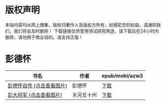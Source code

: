 # 版权声明

本站内容均从网上搜集，版权归著作人及版权方所有，如侵犯您的权益，请通知我们，我们将会及时删除！ 下载链接仅供宽带测试研究用途，请下载后在24小时内删除，请勿用于商业目的。请支持正版！

# 彭德怀

| 书名 | 作者 | epub/mobi/azw3 |
| --- | --- | --- |
| [彭德怀自传 (点击查看图片)](https://www.dushupai.com/attachment/2024/06/01/7eafc7341c4cbce9.jpg) | 彭德怀 | [下载](https://url89.ctfile.com/f/31084289-1357007605-b1c4f9?p=8866) |
| [彭大将军 (点击查看图片)](https://www.dushupai.com/attachment/2024/06/01/62977cb21dd79a2a.jpg) | 关河五十州 | [下载](https://url89.ctfile.com/f/31084289-1357006510-d1a671?p=8866) |
